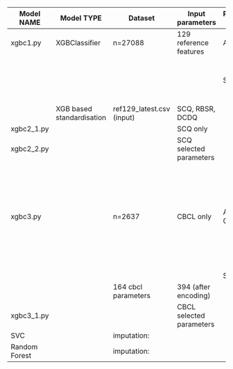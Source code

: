 | Model NAME | Model TYPE | Dataset | Input parameters | Performance (AUC) | Notes |
|---|---|---|---|---|---|
| xgbc1.py | XGBClassifier | n=27088 | 129 reference features | Avg: 0.8497 | regress_lang_time cat. |
| | | | | SD: 0.0052 | paras need to be converted into a single numerical para, then standardised |
| | XGB based standardisation | ref129_latest.csv (input) | SCQ, RBSR, DCDQ |  | XGB based imputation |
| xgbc2_1.py | | | SCQ only |  |  |
| xgbc2_2.py | | | SCQ selected parameters |  |  |
| xgbc3.py | | n=2637 | CBCL only | Average: 0.9033 | intersection of deriv_cog_impair and cbcl. train model on this data. predict entries for which cbcl is available, but deriv_cog_impair not available (only 3 such entries) |
| | | | | SD: 0.0139 |  |
| | | 164 cbcl parameters | 394 (after encoding) |  |  |
| xgbc3_1.py | | | CBCL selected parameters |  |  |
| SVC |  | imputation: |  |  |  |
| Random Forest |  | imputation: |  |  |  |

